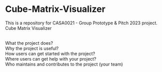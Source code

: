 # Cube-Matrix-Visualizer
This is a repository for CASA0021 - Group Prototype &amp; Pitch 2023 project. Cube Matrix Visualizer

<br>What the project does?
<br>Why the project is useful?
<br>How users can get started with the project?
<br>Where users can get help with your project?
<br>Who maintains and contributes to the project (your team)
